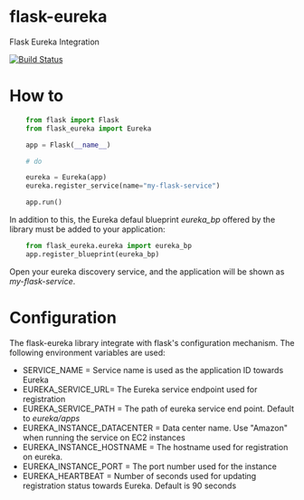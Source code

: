 # flask-eureka

Flask Eureka Integration

[![Build Status](https://travis-ci.org/elviejokike/flask-eureka.svg?branch=master)](https://travis-ci.org/elviejokike/flask-eureka)


How to
======

```python
    from flask import Flask
    from flask_eureka import Eureka

    app = Flask(__name__)

    # do 

    eureka = Eureka(app)
    eureka.register_service(name="my-flask-service")

    app.run()
```

In addition to this, the Eureka defaul blueprint *eureka_bp* offered by the library must be added to your application:
```python
    from flask_eureka.eureka import eureka_bp
    app.register_blueprint(eureka_bp)
```

Open your eureka discovery service, and the application will be shown as *my-flask-service*.

Configuration
=============

The flask-eureka library integrate with flask's configuration mechanism. The following environment variables are used:

- SERVICE_NAME = Service name is used as the application ID towards Eureka
- EUREKA_SERVICE_URL= The Eureka service endpoint used for registration
- EUREKA_SERVICE_PATH = The path of eureka service end point. Default to *eureka/apps*
- EUREKA_INSTANCE_DATACENTER = Data center name. Use "Amazon" when running the service on EC2 instances
- EUREKA_INSTANCE_HOSTNAME = The hostname used for registration on eureka. 
- EUREKA_INSTANCE_PORT = The port number used for the instance
- EUREKA_HEARTBEAT = Number of seconds used for updating registration status towards Eureka. Default is 90 seconds
